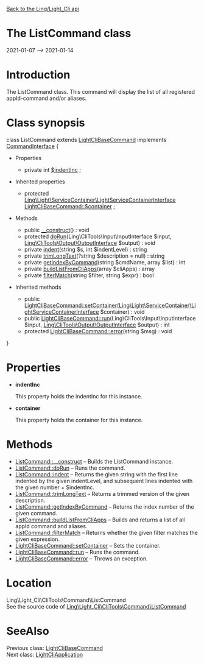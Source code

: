 [Back to the Ling/Light_Cli api](https://github.com/lingtalfi/Light_Cli/blob/master/doc/api/Ling/Light_Cli.md)



The ListCommand class
================
2021-01-07 --> 2021-01-14






Introduction
============

The ListCommand class.
This command will display the list of all registered appId-command and/or aliases.



Class synopsis
==============


class <span class="pl-k">ListCommand</span> extends [LightCliBaseCommand](https://github.com/lingtalfi/Light_Cli/blob/master/doc/api/Ling/Light_Cli/CliTools/Command/LightCliBaseCommand.md) implements [CommandInterface](https://github.com/lingtalfi/CliTools/blob/master/doc/api/Ling/CliTools/Command/CommandInterface.md) {

- Properties
    - private int [$indentInc](#property-indentInc) ;

- Inherited properties
    - protected [Ling\Light\ServiceContainer\LightServiceContainerInterface](https://github.com/lingtalfi/Light/blob/master/doc/api/Ling/Light/ServiceContainer/LightServiceContainerInterface.md) [LightCliBaseCommand::$container](#property-container) ;

- Methods
    - public [__construct](https://github.com/lingtalfi/Light_Cli/blob/master/doc/api/Ling/Light_Cli/CliTools/Command/ListCommand/__construct.md)() : void
    - protected [doRun](https://github.com/lingtalfi/Light_Cli/blob/master/doc/api/Ling/Light_Cli/CliTools/Command/ListCommand/doRun.md)(Ling\CliTools\Input\InputInterface $input, [Ling\CliTools\Output\OutputInterface](https://github.com/lingtalfi/CliTools/blob/master/doc/api/Ling/CliTools/Output/OutputInterface.md) $output) : void
    - private [indent](https://github.com/lingtalfi/Light_Cli/blob/master/doc/api/Ling/Light_Cli/CliTools/Command/ListCommand/indent.md)(string $s, int $indentLevel) : string
    - private [trimLongText](https://github.com/lingtalfi/Light_Cli/blob/master/doc/api/Ling/Light_Cli/CliTools/Command/ListCommand/trimLongText.md)(?string $description = null) : string
    - private [getIndexByCommand](https://github.com/lingtalfi/Light_Cli/blob/master/doc/api/Ling/Light_Cli/CliTools/Command/ListCommand/getIndexByCommand.md)(string $cmdName, array $list) : int
    - private [buildListFromCliApps](https://github.com/lingtalfi/Light_Cli/blob/master/doc/api/Ling/Light_Cli/CliTools/Command/ListCommand/buildListFromCliApps.md)(array $cliApps) : array
    - private [filterMatch](https://github.com/lingtalfi/Light_Cli/blob/master/doc/api/Ling/Light_Cli/CliTools/Command/ListCommand/filterMatch.md)(string $filter, string $expr) : bool

- Inherited methods
    - public [LightCliBaseCommand::setContainer](https://github.com/lingtalfi/Light_Cli/blob/master/doc/api/Ling/Light_Cli/CliTools/Command/LightCliBaseCommand/setContainer.md)([Ling\Light\ServiceContainer\LightServiceContainerInterface](https://github.com/lingtalfi/Light/blob/master/doc/api/Ling/Light/ServiceContainer/LightServiceContainerInterface.md) $container) : void
    - public [LightCliBaseCommand::run](https://github.com/lingtalfi/Light_Cli/blob/master/doc/api/Ling/Light_Cli/CliTools/Command/LightCliBaseCommand/run.md)(Ling\CliTools\Input\InputInterface $input, [Ling\CliTools\Output\OutputInterface](https://github.com/lingtalfi/CliTools/blob/master/doc/api/Ling/CliTools/Output/OutputInterface.md) $output) : int
    - protected [LightCliBaseCommand::error](https://github.com/lingtalfi/Light_Cli/blob/master/doc/api/Ling/Light_Cli/CliTools/Command/LightCliBaseCommand/error.md)(string $msg) : void

}




Properties
=============

- <span id="property-indentInc"><b>indentInc</b></span>

    This property holds the indentInc for this instance.
    
    

- <span id="property-container"><b>container</b></span>

    This property holds the container for this instance.
    
    



Methods
==============

- [ListCommand::__construct](https://github.com/lingtalfi/Light_Cli/blob/master/doc/api/Ling/Light_Cli/CliTools/Command/ListCommand/__construct.md) &ndash; Builds the ListCommand instance.
- [ListCommand::doRun](https://github.com/lingtalfi/Light_Cli/blob/master/doc/api/Ling/Light_Cli/CliTools/Command/ListCommand/doRun.md) &ndash; Runs the command.
- [ListCommand::indent](https://github.com/lingtalfi/Light_Cli/blob/master/doc/api/Ling/Light_Cli/CliTools/Command/ListCommand/indent.md) &ndash; Returns the given string with the first line indented by the given indentLevel, and subsequent lines indented with the given number + $indentInc.
- [ListCommand::trimLongText](https://github.com/lingtalfi/Light_Cli/blob/master/doc/api/Ling/Light_Cli/CliTools/Command/ListCommand/trimLongText.md) &ndash; Returns a trimmed version of the given description.
- [ListCommand::getIndexByCommand](https://github.com/lingtalfi/Light_Cli/blob/master/doc/api/Ling/Light_Cli/CliTools/Command/ListCommand/getIndexByCommand.md) &ndash; Returns the index number of the given command.
- [ListCommand::buildListFromCliApps](https://github.com/lingtalfi/Light_Cli/blob/master/doc/api/Ling/Light_Cli/CliTools/Command/ListCommand/buildListFromCliApps.md) &ndash; Builds and returns a list of all appId command and aliases.
- [ListCommand::filterMatch](https://github.com/lingtalfi/Light_Cli/blob/master/doc/api/Ling/Light_Cli/CliTools/Command/ListCommand/filterMatch.md) &ndash; Returns whether the given filter matches the given expression.
- [LightCliBaseCommand::setContainer](https://github.com/lingtalfi/Light_Cli/blob/master/doc/api/Ling/Light_Cli/CliTools/Command/LightCliBaseCommand/setContainer.md) &ndash; Sets the container.
- [LightCliBaseCommand::run](https://github.com/lingtalfi/Light_Cli/blob/master/doc/api/Ling/Light_Cli/CliTools/Command/LightCliBaseCommand/run.md) &ndash; Runs the command.
- [LightCliBaseCommand::error](https://github.com/lingtalfi/Light_Cli/blob/master/doc/api/Ling/Light_Cli/CliTools/Command/LightCliBaseCommand/error.md) &ndash; Throws an exception.





Location
=============
Ling\Light_Cli\CliTools\Command\ListCommand<br>
See the source code of [Ling\Light_Cli\CliTools\Command\ListCommand](https://github.com/lingtalfi/Light_Cli/blob/master/CliTools/Command/ListCommand.php)



SeeAlso
==============
Previous class: [LightCliBaseCommand](https://github.com/lingtalfi/Light_Cli/blob/master/doc/api/Ling/Light_Cli/CliTools/Command/LightCliBaseCommand.md)<br>Next class: [LightCliApplication](https://github.com/lingtalfi/Light_Cli/blob/master/doc/api/Ling/Light_Cli/CliTools/Program/LightCliApplication.md)<br>
